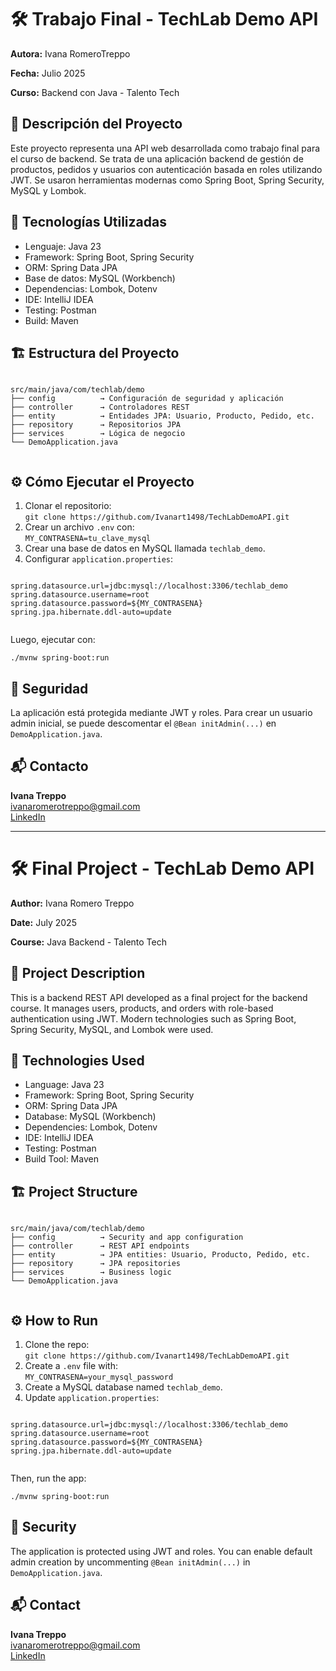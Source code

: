 <!DOCTYPE html>
<html lang="es">
<head>
  <meta charset="UTF-8">
</head>
<body>

  <h1>🛠️ Trabajo Final - TechLab Demo API</h1>
  <p><strong>Autora:</strong> Ivana RomeroTreppo</p>
  <p><strong>Fecha:</strong> Julio 2025</p>
  <p><strong>Curso:</strong> Backend con Java - Talento Tech</p>

  <div class="section">
    <h2>📌 Descripción del Proyecto</h2>
    <p>Este proyecto representa una API web desarrollada como trabajo final para el curso de backend. Se trata de una aplicación backend de gestión de productos, pedidos y usuarios con autenticación basada en roles utilizando JWT. Se usaron herramientas modernas como Spring Boot, Spring Security, MySQL y Lombok.</p>
  </div>

  <div class="section">
    <h2>🔧 Tecnologías Utilizadas</h2>
    <ul>
      <li>Lenguaje: Java 23</li>
      <li>Framework: Spring Boot, Spring Security</li>
      <li>ORM: Spring Data JPA</li>
      <li>Base de datos: MySQL (Workbench)</li>
      <li>Dependencias: Lombok, Dotenv</li>
      <li>IDE: IntelliJ IDEA</li>
      <li>Testing: Postman</li>
      <li>Build: Maven</li>
    </ul>
  </div>

  <div class="section">
    <h2>🏗️ Estructura del Proyecto</h2>
    <pre><code>
src/main/java/com/techlab/demo
├── config          → Configuración de seguridad y aplicación
├── controller      → Controladores REST
├── entity          → Entidades JPA: Usuario, Producto, Pedido, etc.
├── repository      → Repositorios JPA
├── services        → Lógica de negocio
└── DemoApplication.java
    </code></pre>
  </div>

  <div class="section">
    <h2>⚙️ Cómo Ejecutar el Proyecto</h2>
    <ol>
      <li>Clonar el repositorio:<br>
        <code>git clone https://github.com/Ivanart1498/TechLabDemoAPI.git</code></li>
      <li>Crear un archivo <code>.env</code> con:<br>
        <code>MY_CONTRASENA=tu_clave_mysql</code></li>
      <li>Crear una base de datos en MySQL llamada <code>techlab_demo</code>.</li>
      <li>Configurar <code>application.properties</code>:</li>
    </ol>
    <pre><code>
spring.datasource.url=jdbc:mysql://localhost:3306/techlab_demo
spring.datasource.username=root
spring.datasource.password=${MY_CONTRASENA}
spring.jpa.hibernate.ddl-auto=update
    </code></pre>
    <p>Luego, ejecutar con:</p>
    <code>./mvnw spring-boot:run</code>
  </div>

  <div class="section">
    <h2>🔐 Seguridad</h2>
    <p>La aplicación está protegida mediante JWT y roles. Para crear un usuario admin inicial, se puede descomentar el <code>@Bean initAdmin(...)</code> en <code>DemoApplication.java</code>.</p>
  </div>

  <div class="section">
    <h2>📬 Contacto</h2>
    <p><strong>Ivana Treppo</strong><br>
      <a href="mailto:ivanaromerotreppo@gmail.com">ivanaromerotreppo@gmail.com</a><br>
      <a href=https://www.linkedin.com/in/ivana-romero-treppo-76739b289/>LinkedIn</a>
    </p>
  </div>

  <hr>

  <h1>🛠️ Final Project - TechLab Demo API</h1>
  <p><strong>Author:</strong> Ivana Romero Treppo</p>
  <p><strong>Date:</strong> July 2025</p>
  <p><strong>Course:</strong> Java Backend - Talento Tech</p>

  <div class="section">
    <h2>📌 Project Description</h2>
    <p>This is a backend REST API developed as a final project for the backend course. It manages users, products, and orders with role-based authentication using JWT. Modern technologies such as Spring Boot, Spring Security, MySQL, and Lombok were used.</p>
  </div>

  <div class="section">
    <h2>🔧 Technologies Used</h2>
    <ul>
      <li>Language: Java 23</li>
      <li>Framework: Spring Boot, Spring Security</li>
      <li>ORM: Spring Data JPA</li>
      <li>Database: MySQL (Workbench)</li>
      <li>Dependencies: Lombok, Dotenv</li>
      <li>IDE: IntelliJ IDEA</li>
      <li>Testing: Postman</li>
      <li>Build Tool: Maven</li>
    </ul>
  </div>

  <div class="section">
    <h2>🏗️ Project Structure</h2>
    <pre><code>
src/main/java/com/techlab/demo
├── config          → Security and app configuration
├── controller      → REST API endpoints
├── entity          → JPA entities: Usuario, Producto, Pedido, etc.
├── repository      → JPA repositories
├── services        → Business logic
└── DemoApplication.java
    </code></pre>
  </div>

  <div class="section">
    <h2>⚙️ How to Run</h2>
    <ol>
      <li>Clone the repo:<br>
        <code>git clone https://github.com/Ivanart1498/TechLabDemoAPI.git</code></li>
      <li>Create a <code>.env</code> file with:<br>
        <code>MY_CONTRASENA=your_mysql_password</code></li>
      <li>Create a MySQL database named <code>techlab_demo</code>.</li>
      <li>Update <code>application.properties</code>:</li>
    </ol>
    <pre><code>
spring.datasource.url=jdbc:mysql://localhost:3306/techlab_demo
spring.datasource.username=root
spring.datasource.password=${MY_CONTRASENA}
spring.jpa.hibernate.ddl-auto=update
    </code></pre>
    <p>Then, run the app:</p>
    <code>./mvnw spring-boot:run</code>
  </div>

  <div class="section">
    <h2>🔐 Security</h2>
    <p>The application is protected using JWT and roles. You can enable default admin creation by uncommenting <code>@Bean initAdmin(...)</code> in <code>DemoApplication.java</code>.</p>
  </div>

  <div class="section">
    <h2>📬 Contact</h2>
    <p><strong>Ivana Treppo</strong><br>
      <a href="mailto:ivanaromerotreppo@gmail.com">ivanaromerotreppo@gmail.com</a><br>
      <a href=https://www.linkedin.com/in/ivana-romero-treppo-76739b289/>LinkedIn</a>
    </p>
  </div>

</body>
</html>

